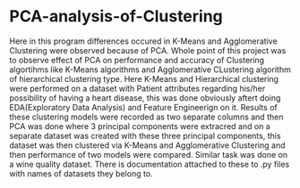 # PCA-analysis-of-Clustering
Here in this program differences occured in K-Means and Agglomerative Clustering were observed because of PCA.
Whole point of this project was to observe effect of PCA on performance and accuracy of Clustering algortihms like K-Means algorithms and Agglomerative CLustering algorithm of hierarchical clustering type. Here K-Means and Hierarchical clustering were performed on a dataset with Patient attributes regarding his/her possibility of having a heart disease, this was done obviously aftert doing EDA(Exploratory Data Analysis) and Feature Engineerign on it. Results of these clustering models were recorded as two separate columns and then PCA was done where 3 principal components were extracred and on a separate dataset was created with these three principal components, this dataset was then clustered via K-Means and Agglomerative Clustering and then performance of two models were compared. Similar task was done on a wine quality dataset. There is documentation attached to these to .py files with names of datasets they belong to.
